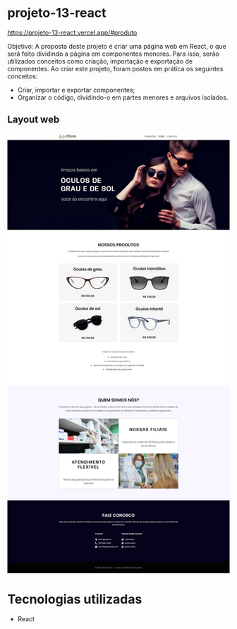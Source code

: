 # projeto-13-react

https://projeto-13-react.vercel.app/#produto

Objetivo:
A proposta deste projeto é criar uma página web em React, o que será feito dividindo a página em componentes menores. Para isso, serão utilizados conceitos como criação, importação e exportação de componentes. Ao criar este projeto, foram postos em prática os seguintes conceitos:

- Criar, importar e exportar componentes;
- Organizar o código, dividindo-o em partes menores e arquivos isolados.

## Layout web
![Web 1](https://github.com/dev-jefferson-lopes/projeto-13-react/blob/main/public/assets/layout.jpeg)

# Tecnologias utilizadas
- React